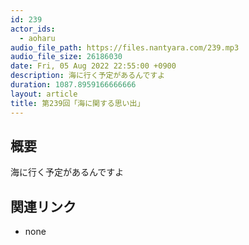```yaml
---
id: 239
actor_ids:
  - aoharu
audio_file_path: https://files.nantyara.com/239.mp3
audio_file_size: 26186030
date: Fri, 05 Aug 2022 22:55:00 +0900
description: 海に行く予定があるんですよ
duration: 1087.8959166666666
layout: article
title: 第239回「海に関する思い出」
---
```

## 概要

海に行く予定があるんですよ

## 関連リンク

* none
